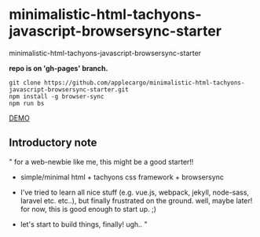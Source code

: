 # minimalistic-html-tachyons-javascript-browsersync-starter
minimalistic-html-tachyons-javascript-browsersync-starter

**repo is on 'gh-pages' branch.**

```
git clone https://github.com/applecargo/minimalistic-html-tachyons-javascript-browsersync-starter.git
npm install -g browser-sync
npm run bs
```

[DEMO](https://applecargo.github.io/minimalistic-html-tachyons-javascript-browsersync-starter)

## Introductory note

"
for a web-newbie like me, this might be a good starter!!

- simple/minimal html + tachyons css framework + browsersync

- I've tried to learn all nice stuff (e.g. vue.js, webpack, jekyll, node-sass, laravel etc. etc..), but finally frustrated on the ground. well, maybe later! for now, this is good enough to start up. ;)

- let's start to build things, finally! ugh..
"
